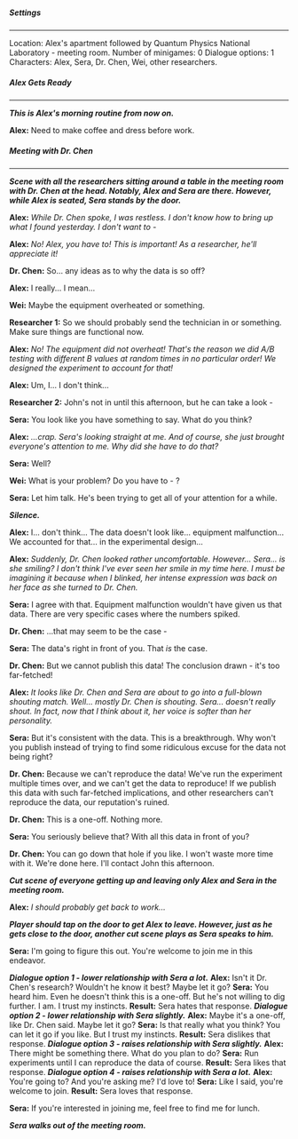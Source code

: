 ##### Settings
---
Location: Alex's apartment followed by Quantum Physics National Laboratory - meeting room.
Number of minigames: 0
Dialogue options: 1
Characters: Alex, Sera, Dr. Chen, Wei, other researchers.

##### Alex Gets Ready
---
***This is Alex's morning routine from now on.***

**Alex:** Need to make coffee and dress before work.

##### Meeting with Dr. Chen
---
***Scene with all the researchers sitting around a table in the meeting room with Dr. Chen at the head. Notably, Alex and Sera are there. However, while Alex is seated, Sera stands by the door.***

**Alex:** *While Dr. Chen spoke, I was restless. I don't know how to bring up what I found yesterday. I don't want to -*

**Alex:** *No! Alex, you have to! This is important! As a researcher, he'll appreciate it!*

**Dr. Chen:** So... any ideas as to why the data is so off?

**Alex:** I really... I mean...

**Wei:** Maybe the equipment overheated or something.

**Researcher 1:** So we should probably send the technician in or something. Make sure things are functional now.

**Alex:** *No! The equipment did not overheat! That's the reason we did A/B testing with different B values at random times in no particular order! We designed the experiment to account for that!*

**Alex:** Um, I... I don't think...

**Researcher 2:** John's not in until this afternoon, but he can take a look -

**Sera:** You look like you have something to say. What do you think?

**Alex:** *...crap. Sera's looking straight at me. And of course, she just brought everyone's attention to me. Why did she have to do that?*

**Sera:** Well?

**Wei:** What is your problem? Do you have to - ?

**Sera:** Let him talk. He's been trying to get all of your attention for a while.

***Silence.***

**Alex:** I... don't think... The data doesn't look like... equipment malfunction... We accounted for that... in the experimental design...

**Alex:** *Suddenly, Dr. Chen looked rather uncomfortable. However... Sera... is she smiling? I don't think I've ever seen her smile in my time here. I must be imagining it because when I blinked, her intense expression was back on her face as she turned to Dr. Chen.*

**Sera:** I agree with that. Equipment malfunction wouldn't have given us that data. There are very specific cases where the numbers spiked.

**Dr. Chen:** ...that may seem to be the case -

**Sera:** The data's right in front of you. That *is* the case.

**Dr. Chen:** But we cannot publish this data! The conclusion drawn - it's too far-fetched!

**Alex:** *It looks like Dr. Chen and Sera are about to go into a full-blown shouting match. Well... mostly Dr. Chen is shouting. Sera... doesn't really shout. In fact, now that I think about it, her voice is softer than her personality.*

**Sera:** But it's consistent with the data. This is a breakthrough. Why won't you publish instead of trying to find some ridiculous excuse for the data not being right?

**Dr. Chen:** Because we can't reproduce the data! We've run the experiment multiple times over, and we can't get the data to reproduce! If we publish this data with such far-fetched implications, and other researchers can't reproduce the data, our reputation's ruined.

**Dr. Chen:** This is a one-off. Nothing more.

**Sera:** You seriously believe that? With all this data in front of you?

**Dr. Chen:** You can go down that hole if you like. I won't waste more time with it. We're done here. I'll contact John this afternoon.

***Cut scene of everyone getting up and leaving only Alex and Sera in the meeting room.***

**Alex:** *I should probably get back to work...*

***Player should tap on the door to get Alex to leave. However, just as he gets close to the door, another cut scene plays as Sera speaks to him.***

**Sera:** I'm going to figure this out. You're welcome to join me in this endeavor.

***Dialogue option 1 - lower relationship with Sera a lot.***
	**Alex:** Isn't it Dr. Chen's research? Wouldn't he know it best? Maybe let it go?
	**Sera:** You heard him. Even he doesn't think this is a one-off. But he's not willing to dig further. I am. I trust my instincts.
	**Result:** Sera hates that response.
***Dialogue option 2 - lower relationship with Sera slightly.***
	**Alex:** Maybe it's a one-off, like Dr. Chen said. Maybe let it go?
	**Sera:** Is that really what you think? You can let it go if you like. But I trust my instincts.
	**Result:** Sera dislikes that response.
***Dialogue option 3 - raises relationship with Sera slightly.***
	**Alex:** There might be something there. What do you plan to do?
	**Sera:** Run experiments until I can reproduce the data of course.
	**Result:** Sera likes that response.
***Dialogue option 4 - raises relationship with Sera a lot.***
	**Alex:** You're going to? And you're asking me? I'd love to!
	**Sera:** Like I said, you're welcome to join.
	**Result:** Sera loves that response.

**Sera:** If you're interested in joining me, feel free to find me for lunch.

***Sera walks out of the meeting room.***